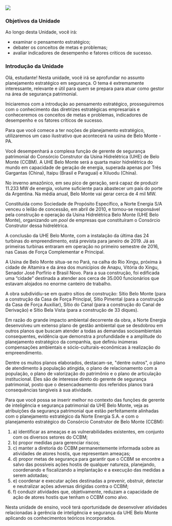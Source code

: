 [![](https://ampli-images.s3.amazonaws.com/production/ca5d2cb4-84bb-45db-a7f1-937f7e89eb59/original)](https://ampli-images.s3.amazonaws.com/production/ca5d2cb4-84bb-45db-a7f1-937f7e89eb59/original)

### **Objetivos da Unidade**

Ao longo desta Unidade, você irá:

- examinar o pensamento estratégico;
- debater os conceitos de metas e problemas;
- avaliar indicadores de desempenho e fatores críticos de sucesso.

### **Introdução da Unidade**

Olá, estudante! Nesta unidade, você irá se aprofundar no assunto planejamento estratégico em segurança. O tema é extremamente interessante, relevante e útil para quem se prepara para atuar como gestor na área de segurança patrimonial.

Iniciaremos com a introdução ao pensamento estratégico, prosseguiremos com o conhecimento das diretrizes estratégicas empresariais e conheceremos os conceitos de metas e problemas, indicadores de desempenho e os fatores críticos de sucesso.

Para que você comece a ter noções de planejamento estratégico, utilizaremos um caso ilustrativo que acontecerá na usina de Belo Monte - PA.

Você desempenhará a complexa função de gerente de segurança patrimonial do Consórcio Construtor da Usina Hidrelétrica (UHE) de Belo Monte (CCBM). A UHE Belo Monte será a quarta maior hidrelétrica do mundo em capacidade de geração de energia, superada apenas por Três Gargantas (China), Itaipu (Brasil e Paraguai) e Xiluodu (China).

No inverno amazônico, em seu pico de geração, será capaz de produzir 11.233 MW de energia, volume suficiente para abastecer um país do porte da Argentina. Na média anual, Belo Monte vai gerar cerca de 4 mil MW.

Constituída como Sociedade de Propósito Específico, a Norte Energia S/A venceu o leilão de concessão, em abril de 2010, e tornou-se responsável pela construção e operação da Usina Hidrelétrica Belo Monte (UHE Belo Monte), organizando um _pool_ de empresas que constituíram o Consórcio Construtor dessa hidrelétrica.

A conclusão da UHE Belo Monte, com a instalação da última das 24 turbinas do empreendimento, está prevista para janeiro de 2019. Já as primeiras turbinas entraram em operação no primeiro semestre de 2016, nas Casas de Força Complementar e Principal.

A Usina de Belo Monte situa-se no Pará, na calha do Rio Xingu, próxima à cidade de Altamira e da área dos municípios de Anapu, Vitória do Xingu, Senador José Porfírio e Brasil Novo. Para a sua construção, foi edificada uma “cidade” destinada a atender aos cerca de 35.000 funcionários que estavam alojados no enorme canteiro de trabalho.

A obra subdividiu-se em quatro sítios de construção: Sítio Belo Monte (para a construção da Casa de Força Principal, Sítio Pimental (para a construção da Casa de Força Auxiliar), Sítio do Canal (para a construção do Canal de Derivação) e Sítio Bela Vista (para a construção de 33 diques).

Em razão do grande impacto ambiental decorrente da obra, a Norte Energia desenvolveu um extenso plano de gestão ambiental que se desdobrou em outros planos que buscam atender a todas as demandas socioambientais consequentes, evidência que demonstra a profundidade e a amplitude do planejamento estratégico da companhia, que definiu inúmeras compensações ambientais e sócio-culturais-econômicas à realização do empreendimento.

Dentre os muitos planos elaborados, destacam-se, "dentre outros", o plano de atendimento à população atingida, o plano de relacionamento com a população, o plano de valorização do patrimônio e o plano de articulação institucional. Eles são de interesse direto do gerente de segurança patrimonial, posto que o desencadeamento dos referidos planos trará consequências tangíveis à sua atividade.

Para que você possa se inserir melhor no contexto das funções de gerente de inteligência e segurança patrimonial da UHE Belo Monte, veja as atribuições da segurança patrimonial que estão perfeitamente alinhadas com o planejamento estratégico da Norte Energia S.A. e com o planejamento estratégico do Consórcio Construtor de Belo Monte (CCBM):

1. a) identificar as ameaças e as vulnerabilidades existentes, em conjunto com os diversos setores do CCBM;
2. b) propor medidas para gerenciar riscos;
3. c) manter a diretoria do CCBM permanentemente informada sobre as atividades de atores hostis, que representam ameaças;
4. d) propor metas de segurança para garantir que o CCBM se encontre a salvo das possíveis ações hostis de qualquer natureza, planejando, coordenando e fiscalizando a implantação e a execução das medidas a serem adotadas;
5. e) coordenar e executar ações destinadas a prevenir, obstruir, detectar e neutralizar ações adversas dirigidas contra o CCBM;
6. f) conduzir atividades que, objetivamente, reduzam a capacidade de ação de atores hostis que tenham o CCBM como alvo.

Nesta unidade de ensino, você terá oportunidade de desenvolver atividades relacionadas à gerência de inteligência e segurança da UHE Belo Monte aplicando os conhecimentos teóricos incorporados.